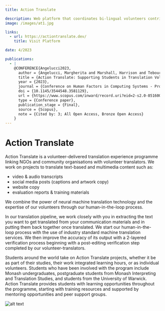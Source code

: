 ```yaml
---
title: Action Translate

description: Web platform that coordinates bi-lingual volunteers contributing to NGO translations.
image: /images/at1.jpg

links:
  - url: https://actiontranslate.dev/
    title: Visit Platform

date: 4/2023

publications:
  - |
    @CONFERENCE{Angelucci2023,
      author = {Angelucci, Margherita and Marshall, Harrison and Tebourbi, Meriem and Seguin, Joshua Paolo and Varghese, Delvin and Olivier, Patrick and Bartindale, Tom},
      title = {Action Translate: Supporting Students in Translation Volunteering},
      year = {2023},
      journal = {Conference on Human Factors in Computing Systems - Proceedings},
      doi = {10.1145/3544548.3581129},
      url = {https://www.scopus.com/inward/record.uri?eid=2-s2.0-85160009567&doi=10.1145%2f3544548.3581129&partnerID=40&md5=c730863e4d16027cf4c6fa746a3682cc},
      type = {Conference paper},
      publication_stage = {Final},
      source = {Scopus},
      note = {Cited by: 3; All Open Access, Bronze Open Access}
    }
---
```


# Action Translate

Action Translate is a volunteer-delivered translation experience programme linking NGOs and community organisations with volunteer translators. We work on projects to translate text-based and multimedia content such as:

- video & audio transcripts
- social media posts (captions and artwork copy)
- website copy
- evaluation reports & training materials

We combine the power of neural machine translation technology and the expertise of our volunteers through our human-in-the-loop process.

In our translation pipeline, we work closely with you in extracting the text you want to get translated from your communication materials and in putting them back together once translated.
We start our human-in-the-loop process with the use of industry standard machine translation services.
We then improve the accuracy of its output with a 2-layered verification process beginning with a post-editing verification step completed by our volunteer-translators.

Students around the world take on Action Translate projects, whether it be as part of their studies, their work integrated learning hours, or as individual volunteers. Students who have been involved with the program include Monash undergraduates, postgraduate students from Monash Interpreting and Translation Studies, and students from the University of Warwick. Action Translate provides students with learning opportunities throughout the programme, starting with training resources and supported by mentoring opportunities and peer support groups.

![alt text](/images/at2.png)
